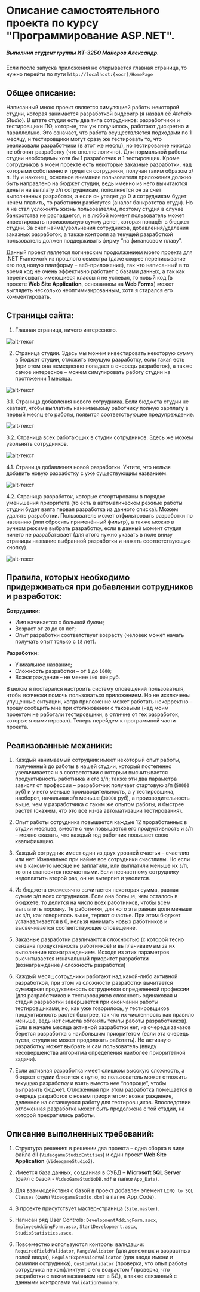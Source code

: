 # Описание самостоятельного проекта по курсу "Программирование ASP.NET".  

##### Выполнил студент группы ИТ-32БО Майоров Александр.  

Если после запуска приложения не открывается главная страница, то нужно перейти по пути `http://localhost:{хост}/HomePage`

## Общее описание:  

Написанный мною проект является симуляцией работы некоторой студии,
которая занимается разработкой видеоигр (я назвал её *Atahaio Studio*). В штате
студии есть два типа сотрудников: разработчики и тестировщики ПО, которые,
так уж получилось, работают дискретно и параллельно. Это означает, что
работа осуществляется подходами по 1 месяцу, и тестировщики могут сразу
же тестировать то, что реализовали разработчики (в этот же месяц), но
тестирование никогда не обгонят разработку (что вполне логично). Для
нормальной работы студии необходимы хотя бы 1 разработчик и 1
тестировщик. Кроме сотрудников в моем проекте есть некоторые заказные
разработки, над которыми собственно и трудятся сотрудники, получая таким
образом з/п. Ну и наконец, основное внимание пользователя приложения
должно быть направлено на бюджет студии, ведь именно из него вычитаются
деньги на выплату з/п сотрудникам, пополняется он за счет выполненных
разработок, а если он упадет до 0 и сотрудникам будет нечем платить, то
работники разбегутся (аналог банкротства студи). Но я не стал усложнять
жизнь пользователям, поэтому студия в случае банкротства не распадается, и
в любой момент пользователь может инвестировать произвольную сумму
денег, которая попадёт в бюджет студии. За счет найма/увольнения
сотрудников, добавления/удаления заказных разработок, а также контроля за
текущей разработкой пользователь должен поддерживать фирму “на
финансовом плаву”.  

Данный проект является логическим продолжением моего проекта для
.NET Framework из прошлого семестра (даже скорее переписывание его под
новую платформу – веб-приложение), так что написанный в то время код не
очень эффективно работает с базами данных, а так как переписывать
имеющиеся классы я не успевал, то новый код (в проекте **Web Site Application**, основанном на **Web Forms**) может выглядеть несколько неоптимизированным, хотя я старался его комментировать.

## Страницы сайта:  

1. Главная страница, ничего интересного.

![alt-текст](images/home-page.jpg "Главная страница")

2. Страница студии. Здесь мы можем инвестировать некоторую сумму в бюджет студии, отложить текущую разработку, если такая есть (при этом она немедленно попадает в очередь разработок), а также самое интересное – можем симулировать работу студии на протяжении 1 месяца.

![alt-текст](images/studio-page.jpg "Страница студии")

3.1. Страница добавления нового сотрудника. Если бюджета студии не хватает, чтобы выплатить нанимаемому работнику полную зарплату в первый месяц его работы, появится соответствующее предупреждение.

![alt-текст](images/insert-employee.jpg "Страница добавления нового сотрудника")

3.2. Страница всех работающих в студии сотрудников. Здесь же можем увольнять сотрудников.

![alt-текст](images/employees-page.jpg "Страница всех сотрудников")

4.1. Страница добавления новой разработки. Учтите, что нельзя добавить новую разработку с уже существующим названием.

![alt-текст](images/insert-development.jpg "Страница добавления новой разработки")

4.2. Страница разработок, которые отсортированы в порядке уменьшения приоритета (то есть в автоматическом режиме работы студии будет взята первая разработка из данного списка). Можем удалять разработки. Пользователь может отфильтровать разработки по названию (или сбросить применённый фильтр), а также можно в ручном режиме выбрать разработку, если в данный момент студия ничего не разрабатывает (для этого нужно указать в поле внизу страницы название выбранной разработки и нажать соответствующую кнопку).

![alt-текст](images/developments-page.jpg "Страница разработок")

## Правила, которых необходимо придерживаться при добавлении сотрудников и разработок:

**Сотрудники:**

- Имя начинается с большой буквы;
- Возраст от `20` до `80` лет;
- Опыт разработки соответствует возрасту (человек может начать получать опыт только с `18` лет).

**Разработки:**

- Уникальное название;
- Сложность разработки – от `1` до `1000`;
- Вознаграждение – не менее `100 000` руб.

В целом я постарался настроить систему оповещений пользователя, чтобы всячески помочь пользоваться приложением. Но не исключены упущенные ситуации, когда приложение может работать некорректно – прошу сообщить мне при столкновении с таковыми (над моим проектом не работали тестировщики, в отличие от тех разработок, которые я сымитировал). Теперь перейдем к программной части проекта.

## Реализованные механики:

1. Каждый нанимаемый сотрудник имеет некоторый опыт работы, полученный до работы в нашей студии, который постепенно увеличивается и в соответствии с которым высчитывается продуктивность работника и его з/п; также эти два параметра зависят от профессии – разработчик получает стартовую з/п (`50000` руб) и у него меньше производительность, а у тестировщика, наоборот, начальная з/п меньше (`30000` руб), а производительность выше, чем у разработчика с таким же опытом работы, и быстрее растет (скажем, что это все из-за автоматизации тестирования).

2. Опыт работы сотрудника повышается каждые 12 проработанных в студии месяцев, вместе с чем повышается его продуктивность и з/п – можно сказать, что каждый год работник повышает свою квалификацию.

3. Каждый сотрудник имеет один из двух уровней счастья – счастлив или нет. Изначально при найме все сотрудники счастливы. Но если им в каком-то месяце не заплатили, или выплатили меньше их з/п, то они становятся несчастными. Если несчастному сотруднику недоплатить второй раз, он не вытерпит и уволится.

4. Из бюджета ежемесячно вычитается некоторая сумма, равная сумме з/п всех сотрудников. Если она больше, чем осталось в бюджете, то делится на число всех работников, чтобы всем выплатить поровну. Те работники, для кого эта равная доля меньше их з/п, как говорилось выше, теряют счастье. При этом бюджет устанавливается в 0, нельзя нанимать новых работников и высвечивается соответствующее оповещение.

5. Заказные разработки различаются сложностью (с которой тесно связана продуктивность работников) и выплачиваемым за их выполнение вознаграждением. Исходя из этих параметров высчитывается изначальный приоритет разработки (вознаграждение / сложность разработки)

6. Каждый месяц сотрудники работают над какой-либо активной разработкой, при этом из сложности разработки вычитается суммарная продуктивность сотрудников определенной профессии (для разработчиков и тестировщиков сложность одинаковая и стадия разработки завершается при окончании работы тестировщиками, но, как уже говорилось, у тестировщиков продуктивность растет быстрее, так что их численность как правило меньше, ведь нет смысла обгонять темпы работы разработчиков). Если в начале месяца активной разработки нет, из очереди заказов берется разработка с наибольшим приоритетом (если эта очередь пуста, студия не может продолжать работать). Но активную разработку может выбрать и сам пользователь (ввиду несовершенства алгоритма определения наиболее приоритетной задачи).

7. Если активная разработка имеет слишком высокую сложность, а бюджет студии близится к нулю, то пользователь может отложить текущую разработку и взять вместо нее “попроще”, чтобы выправить бюджет. Отложенная при этом разработка помещается в очередь разработок с новым приоритетом: вознаграждение, деленное на оставшуюся работу для тестировщиков. Впоследствии отложенная разработка может быть продолжена с той стадии, на которой прекратились работы.

## Описание выполненных требований:

1. Структура решения: в решении два проекта – одна сборка в виде файла dll (`VideogameStudioEntities`) и один проект **Web Site Application** (`VideogameStudio2`).

2. Имеется база данных, созданная в СУБД – **Microsoft SQL Server** (файл с базой - `VideoGameStudioDB.mdf` в папке `App_Data`).

3. Для взаимодействия с базой в проект добавлен элемент `LINQ to SQL Classes` (файл `VideogameStudio.dbml` в папке App_Code).

4. В проекте присутствует мастер-страница (`Site.master`).

5. Написан ряд User Controls: `DevelopmentAddingForm.ascx`, `EmployeeAddingForm.ascx`, `StartDevelopment.ascx`, `StudioStatistics.ascx`.

6. Повсеместно используются контролы валидации: `RequiredFieldValidator`, `RangeValidator` (для денежных и возрастных полей ввода), `RegularExpressionValidator` (для ввода имени и фамилии сотрудника), `CustomValidator` (проверка, что опыт работы сотрудника не конфликтует с его возрастом / проверка, что разработки с таким названием нет в БД), а также связанный с данными контролами `ValidationSummary`.
